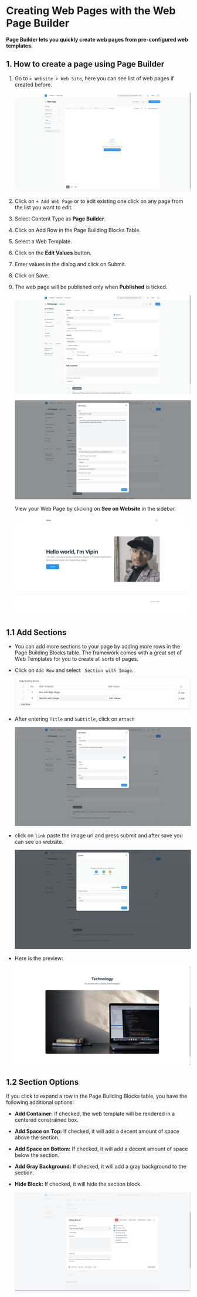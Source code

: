 # Creating Web Pages with the Web Page Builder

**Page Builder lets you quickly create web pages from pre-configured web templates.**

## 1. How to create a page using Page Builder

1. Go to `> Website > Web Site`, here you can see list of web pages if created before.

   ![web-pages-list](./images/web-page-list.png)

2. Click on `+ Add Web Page` or to edit existing one click on any page from the list you want to edit.
3. Select Content Type as **Page Builder**.
4. Click on Add Row in the Page Building Blocks Table.
5. Select a Web Template.
6. Click on the **Edit Values** button.
7. Enter values in the dialog and click on Submit.
8. Click on Save.
9. The web page will be published only when **Published** is ticked.

   ![New-webpage-with-pagebuilder](./images/web-page-content.png)

   ![Page Builder Edit Values Dialog](./images/web-template-edit-value.png)

   View your Web Page by clicking on **See on Website** in the sidebar.

   ![Web Page with Page Builder](./images/web-page-preview.png)

## 1.1 Add Sections

- You can add more sections to your page by adding more rows in the Page Building Blocks table. The framework comes with a great set of Web Templates for you to create all sorts of pages.

- Click on `Add Row` and select ` Section with Image`.

  ![Web-Page-with-another-section](./images/web-page-sectionwithimage.png)

- After entering `Title` and `Subtitle`, click on `Attach`

  ![Web Page with another section - Preview](./images/sec_img_1.png)

- click on `link` paste the image url and press submit and after save you can see on website.

  ![Web-Page-with-another-section2](./images/sec_img_2.png)

- Here is the preview:

  ![Web Page with another section - Preview](./images/another_section_preview.png)

## 1.2 Section Options

If you click to expand a row in the Page Building Blocks table, you have the following additional options:

- **Add Container:** If checked, the web template will be rendered in a centered constrained box.
- **Add Space on Top:** If checked, it will add a decent amount of space above the section.
- **Add Space on Bottom:** If checked, it will add a decent amount of space below the section.
- **Add Gray Background:** If checked, it will add a gray background to the section.
- **Hide Block:** If checked, it will hide the section block.

  ![Section Options](./images/web_page_edit.png)
